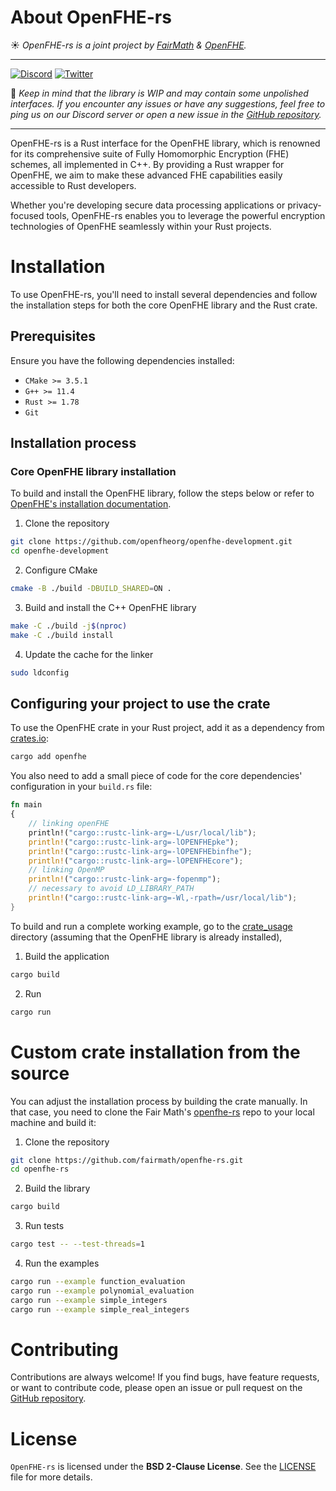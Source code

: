 # About OpenFHE-rs

☀️ *OpenFHE-rs is a joint project by [FairMath](https://fairmath.xyz/) & [OpenFHE](https://www.openfhe.org/).*

---
[![Discord](https://img.shields.io/discord/1163764915803279360?logo=discord&label=Fair%20Math)](https://discord.com/invite/NfhXwyr9M5)
[![Twitter](https://img.shields.io/twitter/follow/FairMath)](https://twitter.com/FairMath)

🔔 *Keep in mind that the library is WIP and may contain some unpolished interfaces. If you encounter any issues or have any suggestions, feel free to ping us on our Discord server or open a new issue in the [GitHub repository](https://github.com/fairmath/openfhe-rs/tree/master).*

---

OpenFHE-rs is a Rust interface for the OpenFHE library, which is renowned for its comprehensive suite of Fully Homomorphic Encryption (FHE) schemes,
all implemented in C++.
By providing a Rust wrapper for OpenFHE, we aim to make these advanced FHE capabilities easily accessible to Rust developers.

Whether you're developing secure data processing applications or privacy-focused tools, OpenFHE-rs enables you to leverage the powerful encryption technologies of OpenFHE seamlessly within your Rust projects.

# Installation

To use OpenFHE-rs, you'll need to install several dependencies and follow the installation steps for both the core OpenFHE library and the Rust crate.

## Prerequisites
    
Ensure you have the following dependencies installed:

* `CMake >= 3.5.1`
* `G++ >= 11.4`
* `Rust >= 1.78`
* `Git`

## Installation process
### Core OpenFHE library installation

To build and install the OpenFHE library, follow the steps below or refer to [OpenFHE's installation documentation](https://openfhe-development.readthedocs.io/en/latest/sphinx_rsts/intro/installation/installation.html).

1. Clone the repository

```bash
git clone https://github.com/openfheorg/openfhe-development.git
cd openfhe-development
```

2. Configure CMake

```bash
cmake -B ./build -DBUILD_SHARED=ON .
```

3. Build and install the C++ OpenFHE library

```bash
make -C ./build -j$(nproc)
make -C ./build install
```

4. Update the cache for the linker

```bash
sudo ldconfig
```

## Configuring your project to use the crate

To use the OpenFHE crate in your Rust project, add it as a dependency from [crates.io](https://crates.io/crates/openfhe):

```bash
cargo add openfhe
```

You also need to add a small piece of code for the core dependencies' configuration in your `build.rs` file:

```rs
fn main
{
    // linking openFHE
    println!("cargo::rustc-link-arg=-L/usr/local/lib");
    println!("cargo::rustc-link-arg=-lOPENFHEpke");
    println!("cargo::rustc-link-arg=-lOPENFHEbinfhe");
    println!("cargo::rustc-link-arg=-lOPENFHEcore");
    // linking OpenMP
    println!("cargo::rustc-link-arg=-fopenmp");
    // necessary to avoid LD_LIBRARY_PATH
    println!("cargo::rustc-link-arg=-Wl,-rpath=/usr/local/lib");
}
```

To build and run a complete working example, go to the [crate_usage](https://github.com/fairmath/openfhe-rs/tree/master/crate_usage) directory
(assuming that the OpenFHE library is already installed),

1. Build the application
```bash
cargo build
```

2. Run
```bash
cargo run
```

# Custom crate installation from the source

You can adjust the installation process by building the crate manually.
In that case, you need to clone the Fair Math's [openfhe-rs](https://github.com/fairmath/openfhe-rs) repo to your local machine and build it:

1. Clone the repository
```bash
git clone https://github.com/fairmath/openfhe-rs.git
cd openfhe-rs
```

2. Build the library
```bash
cargo build
```

3. Run tests
```bash
cargo test -- --test-threads=1
```

4. Run the examples
```bash
cargo run --example function_evaluation
cargo run --example polynomial_evaluation
cargo run --example simple_integers
cargo run --example simple_real_integers
```

# Contributing

Contributions are always welcome!
If you find bugs, have feature requests, or want to contribute code, please open an issue or pull request on the [GitHub repository](https://github.com/fairmath/openfhe-rs/tree/master).

# License

`OpenFHE-rs` is licensed under the **BSD 2-Clause License**.
See the [LICENSE](LICENSE) file for more details.

